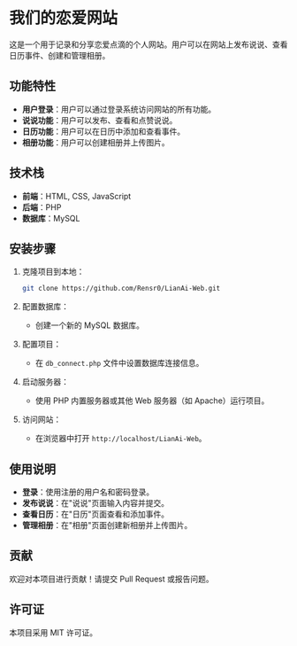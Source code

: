 # 我们的恋爱网站

这是一个用于记录和分享恋爱点滴的个人网站。用户可以在网站上发布说说、查看日历事件、创建和管理相册。

## 功能特性

- **用户登录**：用户可以通过登录系统访问网站的所有功能。
- **说说功能**：用户可以发布、查看和点赞说说。
- **日历功能**：用户可以在日历中添加和查看事件。
- **相册功能**：用户可以创建相册并上传图片。

## 技术栈

- **前端**：HTML, CSS, JavaScript
- **后端**：PHP
- **数据库**：MySQL

## 安装步骤

1. 克隆项目到本地：
   ```bash
   git clone https://github.com/Rensr0/LianAi-Web.git
   ```

2. 配置数据库：
   - 创建一个新的 MySQL 数据库。

3. 配置项目：
   - 在 `db_connect.php` 文件中设置数据库连接信息。

4. 启动服务器：
   - 使用 PHP 内置服务器或其他 Web 服务器（如 Apache）运行项目。

5. 访问网站：
   - 在浏览器中打开 `http://localhost/LianAi-Web`。

## 使用说明

- **登录**：使用注册的用户名和密码登录。
- **发布说说**：在"说说"页面输入内容并提交。
- **查看日历**：在"日历"页面查看和添加事件。
- **管理相册**：在"相册"页面创建新相册并上传图片。

## 贡献

欢迎对本项目进行贡献！请提交 Pull Request 或报告问题。

## 许可证

本项目采用 MIT 许可证。